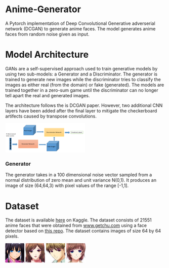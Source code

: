 # Anime-Generator
A Pytorch implementation of Deep Convolutional Generative adverserial network (DCGAN) to generate anime faces.
The model generates anime faces from random noise given as input.

# Model Architecture
GANs are a self-supervised approach used to train generative models by using two sub-models: a Generator and a Discriminator. 
The generator is trained to generate new images while the discriminator tries to 
classify the images as either real (from the domain) or fake (generated). The models are trained together in a zero-sum 
game until the discriminator can no longer tell apart the real and generated images.  
 
The architecture follows the is DCGAN paper. However, two additional CNN layers have been added after the final layer to mitigate the checkerboard artifects caused by transpose convolutions.

<img src="content/gan-framework.png" height=50% width=50%>

### Generator
The generator takes in a 100 dimensional noise vector sampled from a normal distribution of zero mean and unit variance N(0,1).
It produces an image of size (64,64,3) with pixel values of the range [-1,1].

# Dataset 
The dataset is available [here](https://www.kaggle.com/soumikrakshit/anime-faces) on Kaggle. The dataset consists of 21551 anime faces that were obtained from www.getchu.com using a face
detector based on [this repo](https://github.com/nagadomi/lbpcascade_animeface).
The dataset contains images of size 64 by 64 pixels.

<img src="sample images/18.png" height=12% width=12%> <img src="sample images/17.png" height=12% width=12%> <img src="sample images/19.png" height=12% width=12%> <img src="sample images/20.png" height=12% width=12%>

  
